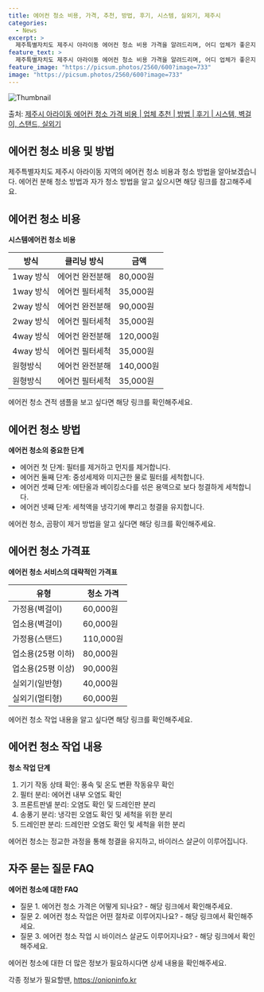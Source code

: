 ```yaml
---
title: 에어컨 청소 비용, 가격, 추천, 방법, 후기, 시스템, 실외기, 제주시
categories:
  - News
excerpt: >
  제주특별자치도 제주시 아라이동 에어컨 청소 비용 가격을 알려드리며, 어디 업체가 좋은지 후기를 통해 알아보겠습니다. 현재 글에서는 시스템, 벽걸이, 스탠드, 실외기 각각에 대해 청소 비용이 나와 있으니 참고하시면 되겠습니다. 에어컨 분해 청소 방법 보기 👈 클릭셀프 에어컨 청소 방법 보기👈 클릭제주시 아라이동 에어컨 청소 비용시스템에어컨 방식클리닝방식금액1way 방식에어컨 완전분해80,000원1way 방식에어컨 필터세척35,000원2way 방식에어컨 완전분해90,000원2way 방식에어컨 필터세척35,000원4way 방식에어컨 완전분해120,000원4way 방식에어컨 필터세척35,000원원형방식에어컨 완전분해140,000원원형방식에어컨 필터세척35,000원에어컨 청소 견적 샘플 보기 👈 클릭에어컨 냄새의..
feature_text: >
  제주특별자치도 제주시 아라이동 에어컨 청소 비용 가격을 알려드리며, 어디 업체가 좋은지 후기를 통해 알아보겠습니다. 현재 글에서는 시스템, 벽걸이, 스탠드, 실외기 각각에 대해 청소 비용이 나와 있으니 참고하시면 되겠습니다. 에어컨 분해 청소 방법 보기 👈 클릭셀프 에어컨 청소 방법 보기👈 클릭제주시 아라이동 에어컨 청소 비용시스템에어컨 방식클리닝방식금액1way 방식에어컨 완전분해80,000원1way 방식에어컨 필터세척35,000원2way 방식에어컨 완전분해90,000원2way 방식에어컨 필터세척35,000원4way 방식에어컨 완전분해120,000원4way 방식에어컨 필터세척35,000원원형방식에어컨 완전분해140,000원원형방식에어컨 필터세척35,000원에어컨 청소 견적 샘플 보기 👈 클릭에어컨 냄새의..
feature_image: "https://picsum.photos/2560/600?image=733"
image: "https://picsum.photos/2560/600?image=733"
---
```


![Thumbnail](https://img1.daumcdn.net/thumb/R800x0/?scode=mtistory2&fname=https%3A%2F%2Fblog.kakaocdn.net%2Fdn%2Fm0PU2%2FbtsHv7qLDYn%2FawVlC12bhnqKkkWRXe6qlK%2Fimg.webp)

<p>출처: <a href="https://onioninfo.kr/entry/%EC%A0%9C%EC%A3%BC%EC%8B%9C-%EC%95%84%EB%9D%BC%EC%9D%B4%EB%8F%99-%EC%97%90%EC%96%B4%EC%BB%A8-%EC%B2%AD%EC%86%8C-%EA%B0%80%EA%B2%A9-%EB%B9%84%EC%9A%A9-%EC%97%85%EC%B2%B4-%EC%B6%94%EC%B2%9C-%EB%B0%A9%EB%B2%95-%ED%9B%84%EA%B8%B0-%EC%8B%9C%EC%8A%A4%ED%85%9C-%EB%B2%BD%EA%B1%B8%EC%9D%B4-%EC%8A%A4%ED%83%A0%EB%93%9C-%EC%8B%A4%EC%99%B8%EA%B8%B0" rel="dofollow">제주시 아라이동 에어컨 청소 가격 비용 | 업체 추천 | 방법 | 후기 | 시스템, 벽걸이, 스탠드, 실외기</a> </p>

## 에어컨 청소 비용 및 방법

제주특별자치도 제주시 아라이동 지역의 에어컨 청소 비용과 청소 방법을 알아보겠습니다. 에어컨 분해 청소 방법과 자가 청소 방법을 알고
싶으시면 해당 링크를 참고해주세요.

## 에어컨 청소 비용

**시스템에어컨 청소 비용**

**방식** | **클리닝 방식** | **금액**  
---|---|---  
1way 방식 | 에어컨 완전분해 | 80,000원  
1way 방식 | 에어컨 필터세척 | 35,000원  
2way 방식 | 에어컨 완전분해 | 90,000원  
2way 방식 | 에어컨 필터세척 | 35,000원  
4way 방식 | 에어컨 완전분해 | 120,000원  
4way 방식 | 에어컨 필터세척 | 35,000원  
원형방식 | 에어컨 완전분해 | 140,000원  
원형방식 | 에어컨 필터세척 | 35,000원  
  
에어컨 청소 견적 샘플을 보고 싶다면 해당 링크를 확인해주세요.

## 에어컨 청소 방법

**에어컨 청소의 중요한 단계**

  * 에어컨 첫 단계: 필터를 제거하고 먼지를 제거합니다.
  * 에어컨 둘째 단계: 중성세제와 미지근한 물로 필터를 세척합니다.
  * 에어컨 셋째 단계: 에탄올과 베이킹소다를 섞은 용액으로 보다 청결하게 세척합니다.
  * 에어컨 넷째 단계: 세척액을 냉각기에 뿌리고 청결을 유지합니다.

에어컨 청소, 곰팡이 제거 방법을 알고 싶다면 해당 링크를 확인해주세요.

## 에어컨 청소 가격표

**에어컨 청소 서비스의 대략적인 가격표**

**유형** | **청소 가격**  
---|---  
가정용(벽걸이) | 60,000원  
업소용(벽걸이) | 60,000원  
가정용(스탠드) | 110,000원  
업소용(25평 이하) | 80,000원  
업소용(25평 이상) | 90,000원  
실외기(일반형) | 40,000원  
실외기(멀티형) | 60,000원  
  
에어컨 청소 작업 내용을 알고 싶다면 해당 링크를 확인해주세요.

## 에어컨 청소 작업 내용

**청소 작업 단계**

  1. 기기 작동 상태 확인: 풍속 및 온도 변환 작동유무 확인
  2. 필터 분리: 에어컨 내부 오염도 확인
  3. 프론트판넬 분리: 오염도 확인 및 드레인판 분리
  4. 송풍기 분리: 냉각핀 오염도 확인 및 세척을 위한 분리
  5. 드레인판 분리: 드레인판 오염도 확인 및 세척을 위한 분리

에어컨 청소는 정교한 과정을 통해 청결을 유지하고, 바이러스 살균이 이루어집니다.

## 자주 묻는 질문 FAQ

**에어컨 청소에 대한 FAQ**

  * 질문 1. 에어컨 청소 가격은 어떻게 되나요? - 해당 링크에서 확인해주세요.
  * 질문 2. 에어컨 청소 작업은 어떤 절차로 이루어지나요? - 해당 링크에서 확인해주세요.
  * 질문 3. 에어컨 청소 작업 시 바이러스 살균도 이루어지나요? - 해당 링크에서 확인해주세요.

에어컨 청소에 대한 더 많은 정보가 필요하시다면 상세 내용을 확인해주세요.

 

각종 정보가 필요할땐, <a href="https://onioninfo.kr" rel="dofollow">https://onioninfo.kr</a>



